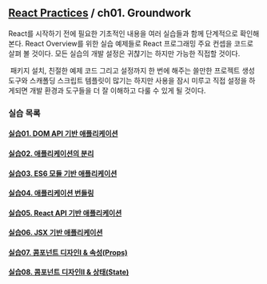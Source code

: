 ## [React Practices](https://github.com/kickscar-javascript/react-practices) / ch01. Groundwork

  React를 시작하기 전에 필요한 기초적인 내용을 여러 실습들과 함께 단계적으로 확인해 본다. React Overview를 위한 실습 예제들로 React 프로그래밍 주요 컨셉을 코드로 살펴 볼 것이다. 모든 실습의 개발 설정은 귀챦기는 하지만 가능한 직접할 것이다.

​	패키지 설치, 친절한 예제 코드 그리고 설정까지 한 번에 해주는 쓸만한 프로젝트 생성 도구와 스캐폴딩 스크립트 템플릿이 많기는 하지만 사용을 잠시 미루고 직접 설정을 하게되면 개발 환경과 도구들을  더 잘 이해하고 다룰 수 있게 될 것이다. 

### 실습 목록

#### [실습01. DOM API 기반 애플리케이션](https://github.com/kickscar-javascript/react-practices/tree/master/ch01/practice01)
#### [실습02. 애플리케이션의 분리](https://github.com/kickscar-javascript/react-practices/tree/master/ch01/practice02)
#### [실습03. ES6 모듈 기반 애플리케이션](https://github.com/kickscar-javascript/react-practices/tree/master/ch01/practice03)
#### [실습04. 애플리케이션 번들링](https://github.com/kickscar-javascript/react-practices/tree/master/ch01/practice04)
#### [실습05. React API 기반 애플리케이션](https://github.com/kickscar-javascript/react-practices/tree/master/ch01/practice05)  
#### [실습06. JSX 기반 애플리케이션](https://github.com/kickscar-javascript/react-practices/tree/master/ch01/practice06)
#### [실습07. 콤포넌트 디자인I &amp; 속성(Props)](https://github.com/kickscar-javascript/react-practices/tree/master/ch01/practice07)
#### [실습08. 콤포넌트 디자인II &amp; 상태(State)](https://github.com/kickscar-javascript/react-practices/tree/master/ch01/practice08)